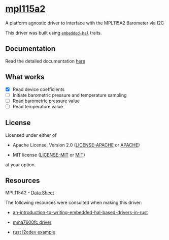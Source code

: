 # [mpl115a2](https://crates.io/crates/mpl115a2)

A platform agnostic driver to interface with the MPL115A2 Barometer via I2C

This driver was built using [`embedded-hal`] traits.

[`embedded-hal`]: https://docs.rs/embedded-hal/~0.1

## Documentation

 Read the detailed documentation [here](https://docs.rs/mpl115a2/)

## What works

- [x] Read device coefficients
- [ ] Initiate barometric pressure and temperature sampling
- [ ] Read barometric pressure value
- [ ] Read temperature value

## License

Licensed under either of

- Apache License, Version 2.0 ([LICENSE-APACHE](LICENSE-APACHE) or
  [APACHE](http://www.apache.org/licenses/LICENSE-2.0))

- MIT license ([LICENSE-MIT](LICENSE-MIT) or [MIT](http://opensource.org/licenses/MIT))

at your option.

## Resources

MPL115A2 - [Data Sheet](https://www.nxp.com/docs/en/data-sheet/MPL115A2.pdf)

The following resources were consulted when making this driver:

- [an-introduction-to-writing-embedded-hal-based-drivers-in-rust](http://pramode.in/2018/02/24/an-introduction-to-writing-embedded-hal-based-drivers-in-rust/)

- [mma7600fc driver](https://github.com/rahul-thakoor/mma7660fc)

- [rust i2cdev example](https://github.com/rust-embedded/rust-i2cdev)
